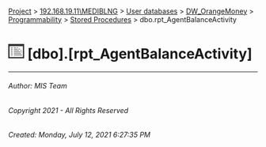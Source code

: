 #### 

[Project](../../../../../index.md) > [192.168.19.11\\MEDIBLNG](../../../../index.md) > [User databases](../../../index.md) > [DW_OrangeMoney](../../index.md) > [Programmability](../index.md) > [Stored Procedures](Stored_Procedures.md) > dbo.rpt_AgentBalanceActivity

# ![Stored Procedures](../../../../../Images/StoredProcedure32.png) [dbo].[rpt_AgentBalanceActivity]

---

###### Author:  MIS Team

###### Copyright 2021 - All Rights Reserved

###### Created: Monday, July 12, 2021 6:27:35 PM

